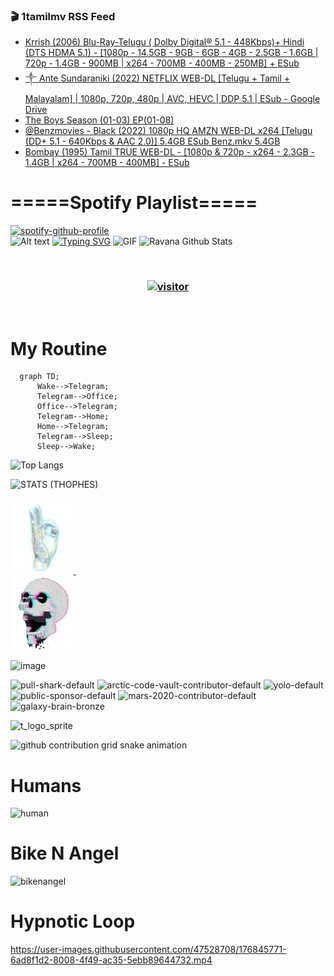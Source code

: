 ### 🎬 1tamilmv RSS Feed

<!-- BLOG-POST-LIST:START -->
- [Krrish &lpar;2006&rpar; Blu-Ray-Telugu &lpar; Dolby Digital® 5.1 - 448Kbps&rpar;+ Hindi &lpar;DTS HDMA 5.1&rpar; - [1080p - 14.5GB - 9GB - 6GB - 4GB - 2.5GB - 1.6GB | 720p - 1.4GB - 900MB | x264 - 700MB - 400MB - 250MB] + ESub](https://www.1tamilmv.click/index.php?/forums/topic/104367-krrish-2006-blu-ray-telugu-dolby-digital%C2%AE-51-448kbps-hindi-dts-hdma-51-1080p-145gb-9gb-6gb-4gb-25gb-16gb-720p-14gb-900mb-x264-700mb-400mb-250mb-esub/&do=findComment&comment=330489)
- [༒ Ante Sundaraniki &lpar;2022&rpar; NETFLIX WEB-DL [Telugu + Tamil + Malayalam] | 1080p, 720p, 480p | AVC, HEVC | DDP 5.1 | ESub - Google Drive](https://www.1tamilmv.click/index.php?/forums/topic/165380-%E0%BC%92-ante-sundaraniki-2022-netflix-web-dl-telugu-tamil-malayalam-1080p-720p-480p-avc-hevc-ddp-51-esub-google-drive/&do=findComment&comment=330488)
- [​​​​​​​The Boys Season &lpar;01-03&rpar; EP&lpar;01-08&rpar;](https://www.1tamilmv.click/index.php?/forums/topic/165395-%E2%80%8B%E2%80%8B%E2%80%8B%E2%80%8B%E2%80%8B%E2%80%8B%E2%80%8Bthe-boys-season-01-03-ep01-08/&do=findComment&comment=330487)
- [@Benzmovies - Black &lpar;2022&rpar; 1080p HQ AMZN WEB-DL x264 [Telugu &lpar;DD+ 5.1 - 640Kbps &amp; AAC 2.0&rpar;] 5.4GB ESub Benz.mkv 5.4GB](https://www.1tamilmv.click/index.php?/forums/topic/165407-benzmovies-black-2022-1080p-hq-amzn-web-dl-x264-telugu-dd-51-640kbps-aac-20-54gb-esub-benzmkv-54gb/&do=findComment&comment=330486)
- [Bombay &lpar;1995&rpar; Tamil TRUE WEB-DL - [1080p &amp; 720p - x264 - 2.3GB - 1.4GB | x264 - 700MB - 400MB] - ESub](https://www.1tamilmv.click/index.php?/forums/topic/165394-bombay-1995-tamil-true-web-dl-1080p-720p-x264-23gb-14gb-x264-700mb-400mb-esub/&do=findComment&comment=330485)
<!-- BLOG-POST-LIST:END -->

# =====Spotify Playlist=====
[![spotify-github-profile](https://spotify-github-profile.vercel.app/api/view?uid=31rfzgmuvvewegdlxvlev4ynz4vu&cover_image=true&theme=default&bar_color=53b14f&bar_color_cover=true)](https://ravana69.github.io/rss)
</br>
![Alt text](https://spotify-recently-played-readme.vercel.app/api?user=31rfzgmuvvewegdlxvlev4ynz4vu)
[![Typing SVG](https://readme-typing-svg.herokuapp.com?color=%2336BCF7&center=true&vCenter=true&multiline=true&height=81&lines=I+AM+RAVANA;CONTACT+ME+ON+TELEGRAM%3A+%40R4V4N4)](https://git.io/typing-svg)
<img align="centre" height="400px" width="490px" alt="GIF" src="https://github.com/ravana69/ravana69/blob/master/rvm.gif" />
![Ravana Github Stats](https://github-readme-stats.vercel.app/api?username=ravana69&&show_icons=true&theme=radical)

<br />
<h3 align="center"> <a href="https://t.me/r4v4n4"><img src="https://profile-counter.glitch.me/ravana69/count.svg" alt="visitor" width="600"></a> </h3>
</br>

<H1>My Routine</H1>

```mermaid
  graph TD;
      Wake-->Telegram;
      Telegram-->Office;
      Office-->Telegram;
      Telegram-->Home;
      Home-->Telegram;
      Telegram-->Sleep;
      Sleep-->Wake;
```
![Top Langs](https://github-readme-stats.vercel.app/api/top-langs/?username=ravana69&&show_icons=true&theme=radical)

![STATS (THOPHES)](https://github-profile-trophy.vercel.app/?username=ravana69&theme=gruvbox&margin-w=10&margin-h=15&column=8)
<br />
<p align="left">
    <a href="#">
        <img width="20%" src="./assets/images/hand.gif" alt="" />
    </a>
    <a href="#">
        <img width="59%" src="./assets/images/spacer.png" alt="" >
    </a>
    <a href="#">
        <img width="20%" src="./assets/images/skull.gif" alt="" />
    </a>
</p>


![image](https://user-images.githubusercontent.com/47528708/175298537-0623dc00-7b1a-4ec1-b5b1-71768763a234.png)

<img width="148" alt="pull-shark-default" src="https://user-images.githubusercontent.com/47528708/176419715-70981865-4dc6-489a-8a1a-06842db67b15.gif"> <img width="148" alt="arctic-code-vault-contributor-default" src="https://user-images.githubusercontent.com/47528708/175267501-e1fbbb8f-c2b2-4882-b865-2ac4debef26c.png"> <img width="148" alt="yolo-default" src="https://user-images.githubusercontent.com/47528708/175267654-281a1880-1129-4b7b-bf2f-de5dd2bc5afa.png"> <img width="148" alt="public-sponsor-default" src="https://user-images.githubusercontent.com/47528708/175268448-2e78cc75-fb25-4d76-bd22-7df520446b45.png"> <img width="148" alt="mars-2020-contributor-default" src="https://user-images.githubusercontent.com/47528708/175268475-de6d987a-3be9-4353-86a5-23b422559355.png"> <img width="148" alt="galaxy-brain-bronze" src="https://user-images.githubusercontent.com/47528708/176419717-e2fdca8b-0fdc-47dd-9511-a7ff52178a33.gif">

![t_logo_sprite](https://user-images.githubusercontent.com/47528708/175293007-21ff1792-1fca-4be3-bcae-12fdc3aa414f.svg)

![github contribution grid snake animation](https://raw.githubusercontent.com/ravana69/ravana69/output/github-contribution-grid-snake-dark.svg#gh-dark-mode-only)

# Humans
<img width="170" alt="human" src="https://user-images.githubusercontent.com/47528708/176413829-c142d478-1c96-4c3c-a2a4-2dd35374c335.gif">

# Bike N Angel
<img width="170" alt="bikenangel" src="https://user-images.githubusercontent.com/47528708/176616968-3a44f91e-8016-477c-9bb5-c4689a1adbee.gif">

# Hypnotic Loop

https://user-images.githubusercontent.com/47528708/176845771-6ad8f1d2-8008-4f49-ac35-5ebb89644732.mp4


